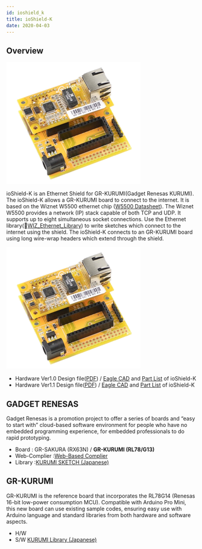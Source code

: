 ```yaml
---
id: ioshield_k
title: ioShield-K
date: 2020-04-03
---
```


## Overview

![](/img/osh/ioshield-k/io_s_k.png) 

ioShield-K is an Ethernet Shield for GR-KURUMI(Gadget Renesas KURUMI). The ioShield-K allows a GR-KURUMI board to connect to the internet. It is based on the Wiznet W5500 ethernet chip ([W5500 Datasheet](./../iEthernet/W5500/Datasheet.md)). The Wiznet W5500 provides a network (IP) stack capable of both TCP and UDP. It supports up to eight simultaneous socket connections. Use the Ethernet library(📄[WIZ_Ethernet_Library](https://github.com/Wiznet/WIZ_Ethernet_Library)) to write sketches which connect to the internet using the shield. The ioShield-K connects to an GR-KURUMI board using long wire-wrap headers which extend through the shield.

![](/img/osh/ioshield-k/io_s_k.png)

  - Hardware Ver1.0 Design file(<a href="/img/osh/ioshield-k/ioshield-k.pdf" target="_blank">PDF</a>) / [Eagle CAD](/img/osh/ioshield-k/ioshield-k_eaglecad.zip) and <a href="/img/osh/ioshield-k/ioshield-k_v1_0_pl_130904.pdf" target="_blank">Part List</a> of ioShield-K
  - Hardware Ver1.1 Design file(<a href="/img/osh/ioshield-k/ioshield-k_v1.1_sch.pdf" target="_blank">PDF</a>) / [Eagle CAD](/img/osh/ioshield-k/io_shield-k_ver1_1.zip) and <a href="/img/osh/ioshield-k/ioshield-k_v1_1_pl_140120.pdf" target="_blank">Part List</a> of ioShield-K

## GADGET RENESAS

Gadget Renesas is a promotion project to offer a series of boards and
“easy to start with” cloud-based software environment for people who
have no embedded programming experience, for embedded professionals to
do rapid prototyping. 


 * Board        : GR-SAKURA (RX63N) / **__GR-KURUMI (RL78/G13)__**
 * Web-Complier :[Web-Based Complier](http://www.renesas.com/products/promotion/gr/index.jsp) 
 * Library      :[KURUMI SKETCH (Japanese)](http://tool-cloud.renesas.com/Renesas/ref_kurumi/gr_reference_j.html)


## GR-KURUMI

GR-KURUMI is the reference board that incorporates the RL78G14 (Renesas
16-bit low-power consumption MCU). Compatible with Arduino Pro Mini,
this new board can use existing sample codes, ensuring easy use with
Arduino language and standard libraries from both hardware and software
aspects. 

  - H/W
  - S/W [KURUMI Library (Japanese)](<http://renesasrulz.com/app_kits_and_demo_boards/gadget_renesas_user_forum/f/128/t/3968.aspx>)
